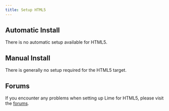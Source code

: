 ```yaml
---
title: Setup HTML5
---
```


## Automatic Install

There is no automatic setup available for HTML5.

## Manual Install

There is generally no setup required for the HTML5 target.

## Forums

If you encounter any problems when setting up Lime for HTML5, please visit the [forums](http://community.openfl.org/c/help).
